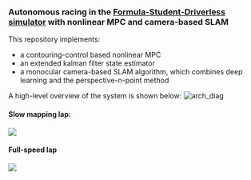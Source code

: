 ### Autonomous racing in the [Formula-Student-Driverless simulator](https://github.com/FS-Driverless/Formula-Student-Driverless-Simulator) with nonlinear MPC and camera-based SLAM
This repository implements:
- a contouring-control based nonlinear MPC
- an extended kalman filter state estimator
- a monocular camera-based SLAM algorithm, which combines deep learning and the perspective-n-point method

A high-level overview of the system is shown below:
![arch_diag](https://github.com/user-attachments/assets/b35a63d1-53ae-4b2a-b5e5-affaa17ed090)

#### Slow mapping lap:
<img src="https://media.githubusercontent.com/media/trouverun/filesizeworkaround/main/mapping.gif"/>

#### Full-speed lap
<img src="https://media.githubusercontent.com/media/trouverun/filesizeworkaround/main/lap.gif"/>
